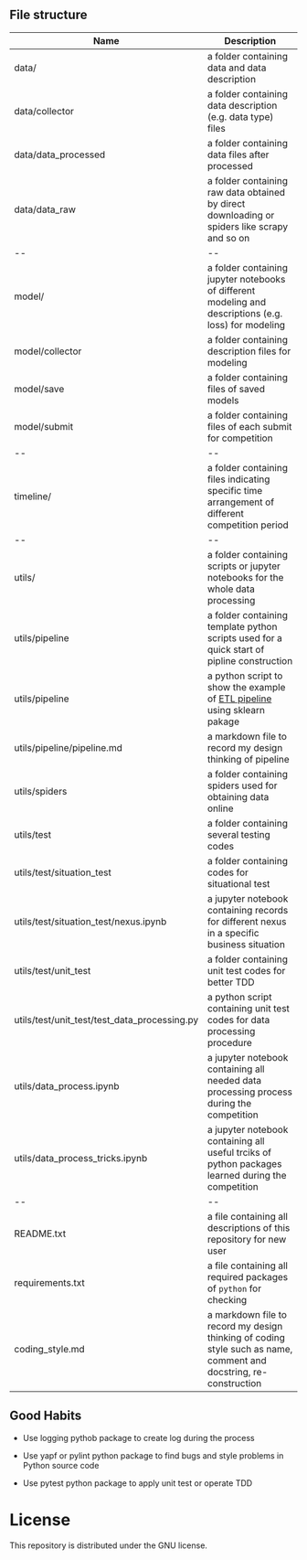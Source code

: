 ## File structure

Name | Description |
------------ | -------------
data/ | a folder containing data and data description
data/collector | a folder containing data description (e.g. data type) files
data/data_processed| a folder containing data files after processed
data/data_raw| a folder containing  raw data obtained by direct downloading or spiders like scrapy and so on
-- | --
model/ | a folder containing jupyter notebooks of different modeling and descriptions (e.g. loss) for modeling
model/collector | a folder containing description files for modeling
model/save | a folder containing files of saved models
model/submit | a folder containing files of each submit for competition
-- | --
timeline/ | a folder containing files indicating specific time arrangement of different competition period
-- | --
utils/ | a folder containing scripts or jupyter notebooks for the whole data processing
utils/pipeline | a folder containing template python scripts used for a quick start of pipline construction
utils/pipeline | a python script to show the example of [ETL pipeline](https://en.wikipedia.org/wiki/Extract,_transform,_load) using sklearn pakage
utils/pipeline/pipeline.md | a markdown file to record my design thinking of pipeline
utils/spiders | a folder containing spiders used for obtaining data online
utils/test | a folder containing several testing codes 
utils/test/situation_test | a folder containing codes for situational test
utils/test/situation_test/nexus.ipynb | a jupyter notebook containing records for different nexus in a specific business situation
utils/test/unit_test | a folder containing unit test codes for better TDD
utils/test/unit_test/test_data_processing.py | a python script containing unit test codes for data processing procedure
utils/data_process.ipynb | a jupyter notebook containing all needed data processing process during the competition
utils/data_process_tricks.ipynb | a jupyter notebook containing all useful trciks of python packages learned during the competition
-- | --
README.txt | a file containing all descriptions of this repository for new user
requirements.txt | a file containing all required packages of `python` for checking
coding_style.md | a markdown file to record my design thinking of coding style such as name, comment and docstring, re-construction
 
## Good Habits

* Use logging pythob package to create log during the process 

* Use yapf or pylint python package to find bugs and style problems in Python source code

* Use pytest python package to apply unit test or operate TDD 

# License

This repository is distributed under the GNU license.
